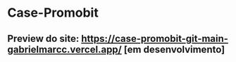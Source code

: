 # Case-Promobit

## Preview do site: https://case-promobit-git-main-gabrielmarcc.vercel.app/ [em desenvolvimento]
